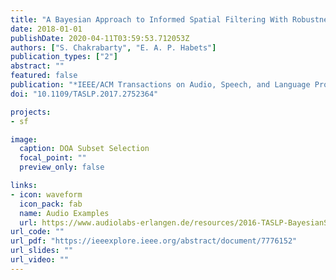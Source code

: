 ```yaml
---
title: "A Bayesian Approach to Informed Spatial Filtering With Robustness Against DOA Estimation Errors"
date: 2018-01-01
publishDate: 2020-04-11T03:59:53.712053Z
authors: ["S. Chakrabarty", "E. A. P. Habets"]
publication_types: ["2"]
abstract: ""
featured: false
publication: "*IEEE/ACM Transactions on Audio, Speech, and Language Processing*"
doi: "10.1109/TASLP.2017.2752364"

projects:
- sf

image:
  caption: DOA Subset Selection 
  focal_point: ""
  preview_only: false

links:
- icon: waveform
  icon_pack: fab
  name: Audio Examples
  url: https://www.audiolabs-erlangen.de/resources/2016-TASLP-BayesianSF
url_code: ""
url_pdf: "https://ieeexplore.ieee.org/abstract/document/7776152"
url_slides: ""
url_video: ""
---
```


